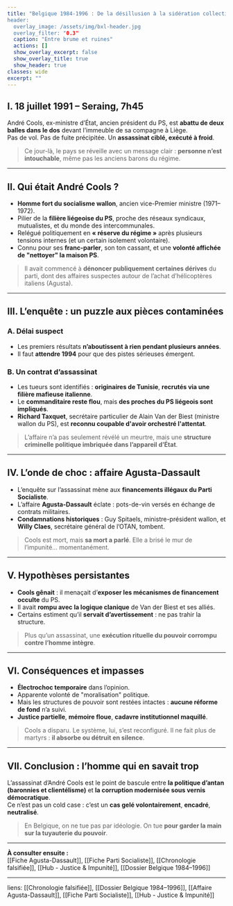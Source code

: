 ```yaml
---
title: "Belgique 1984-1996 : De la désillusion à la sidération collective
header:
  overlay_image: /assets/img/bxl-header.jpg
  overlay_filter: "0.3"
  caption: "Entre brume et ruines"
  actions: []
  show_overlay_excerpt: false
  show_overlay_title: true
  show_header: true
classes: wide
excerpt: ""
---
```




## I. 18 juillet 1991 – Seraing, 7h45

André Cools, ex-ministre d’État, ancien président du PS, est **abattu de deux balles dans le dos** devant l’immeuble de sa compagne à Liège.  
Pas de vol. Pas de fuite précipitée. Un **assassinat ciblé, exécuté à froid**.

> Ce jour-là, le pays se réveille avec un message clair : **personne n’est intouchable**, même pas les anciens barons du régime.

---

## II. Qui était André Cools ?

- **Homme fort du socialisme wallon**, ancien vice-Premier ministre (1971–1972).
- Pilier de la **filière liégeoise du PS**, proche des réseaux syndicaux, mutualistes, et du monde des intercommunales.
- Relégué politiquement en **« réserve du régime »** après plusieurs tensions internes (et un certain isolement volontaire).
- Connu pour ses **franc-parler**, son ton cassant, et une **volonté affichée de "nettoyer" la maison PS**.

> Il avait commencé à **dénoncer publiquement certaines dérives** du parti, dont des affaires suspectes autour de l’achat d’hélicoptères italiens (Agusta).

---

## III. L’enquête : un puzzle aux pièces contaminées

### A. Délai suspect

- Les premiers résultats **n’aboutissent à rien pendant plusieurs années**.
- Il faut **attendre 1994** pour que des pistes sérieuses émergent.

### B. Un contrat d’assassinat

- Les tueurs sont identifiés : **originaires de Tunisie**, **recrutés via une filière mafieuse italienne**.
- Le **commanditaire reste flou**, mais **des proches du PS liégeois sont impliqués**.
- **Richard Taxquet**, secrétaire particulier de Alain Van der Biest (ministre wallon du PS), est **reconnu coupable d'avoir orchestré l'attentat**.

> L’affaire n’a pas seulement révélé un meurtre, mais une **structure criminelle politique imbriquée dans l’appareil d’État**.

---

## IV. L’onde de choc : affaire Agusta-Dassault

- L’enquête sur l’assassinat mène aux **financements illégaux du Parti Socialiste**.
- L’affaire **Agusta-Dassault** éclate : pots-de-vin versés en échange de contrats militaires.
- **Condamnations historiques** : Guy Spitaels, ministre-président wallon, et **Willy Claes**, secrétaire général de l’OTAN, tombent.

> Cools est mort, mais **sa mort a parlé**. Elle a brisé le mur de l’impunité… momentanément.

---

## V. Hypothèses persistantes

- **Cools gênait** : il menaçait d’**exposer les mécanismes de financement occulte** du PS.
- Il avait **rompu avec la logique clanique** de Van der Biest et ses alliés.
- Certains estiment qu’il **servait d’avertissement** : ne pas trahir la structure.

> Plus qu’un assassinat, une **exécution rituelle du pouvoir corrompu contre l’homme intègre**.

---

## VI. Conséquences et impasses

- **Électrochoc temporaire** dans l’opinion.
- Apparente volonté de "moralisation" politique.
- Mais les structures de pouvoir sont restées intactes : **aucune réforme de fond** n’a suivi.
- **Justice partielle**, **mémoire floue**, **cadavre institutionnel maquillé**.

> Cools a disparu. Le système, lui, s’est reconfiguré. Il ne fait plus de martyrs : **il absorbe ou détruit en silence**.

---

## VII. Conclusion : l’homme qui en savait trop

L’assassinat d’André Cools est le point de bascule entre **la politique d’antan (baronnies et clientélisme)** et **la corruption modernisée sous vernis démocratique**.  
Ce n’est pas un cold case : c’est un **cas gelé volontairement**, **encadré**, **neutralisé**.

> En Belgique, on ne tue pas par idéologie. On tue **pour garder la main sur la tuyauterie du pouvoir**.

---

**À consulter ensuite :**  
[[Fiche Agusta-Dassault]], [[Fiche Parti Socialiste]], [[Chronologie falsifiée]], [[Hub - Justice & Impunité]], [[Dossier Belgique 1984–1996]]

---

liens: [[Chronologie falsifiée]], [[Dossier Belgique 1984–1996]], [[Affaire Agusta-Dassault]], [[Fiche Parti Socialiste]], [[Hub - Justice & Impunité]]
